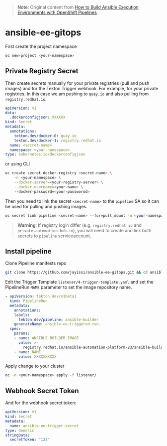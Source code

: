 > **Note**: 
> Original content from [How to Build Ansible Execution Environments with OpenShift Pipelines](https://cloud.redhat.com/blog/how-to-build-ansible-execution-environments-with-openshift-pipelines).

# ansible-ee-gitops

First create the project namespace

```bash
oc new-project <your-namespace>
```

## Private Registry Secret

Then create secrets manually for your private registries (pull and push images) and for the Tekton Trigger webhook.
For example, for your private registries. In this case we am pushing to `quay.io` and also pulling from `registry.redhat.io`.

```yaml
apiVersion: v1
data:
  .dockerconfigjson: XXXXXX
kind: Secret
metadata:
  annotations:
    tekton.dev/docker-0: quay.io
    tekton.dev/docker-1: registry.redhat.io
  name: <secret-name>
  namespace: <your-namespace>
type: kubernetes.io/dockerconfigjson
```
or using CLI

```bash
oc create secret docker-registry <secret-name> \
    -n <your-namespace> \
    --docker-server=<your-registry-server> \
    --docker-username=<your-name> \ 
    --docker-password=<your-passworod>
```

Then you need to link the secret `<secret-name>` to the `pipeline` SA so it can be used for pulling and pushing images.
```bash
oc secret link pipeline <secret-name> --for=pull,mount -n <your-namespace>
```

> **Warning**: 
> If registry login differ (e.g. `registry.redhat.io` and `private.automation.hub.io`),
> you will need to create and link both secrets to `pipeline` serviceaccount.

## Install pipeline

Clone Pipeline manifests repo
```bash
git clone https://github.com/jayissi/ansible-ee-gitops.git && cd ansible-ee-gitops
```

Edit the Trigger Template `listener/4-trigger-template.yaml` and set the PipelineRun `NAME` parameter to set the image repository name.
```yaml
- apiVersion: tekton.dev/v1beta1
  kind: PipelineRun
  metadata:
    annotations:
    labels:
      tekton.dev/pipeline: ansible-builder
    generateName: ansible-ee-triggered-run-
  spec:
    params:
    - name: ANSIBLE_BUILDER_IMAGE
      value: >-
        registry.redhat.io/ansible-automation-platform-23/ansible-builder-rhel8:latest
    - name: NAME
      value: XXXXXXXXXX
```

Apply change to your cluster
```bash
oc -n <your-namespace> apply -f listener/
```

## Webhook Secret Token

And for the webhook secret token:
```yaml
apiVersion: v1
kind: Secret
metadata:
  name: ansible-ee-trigger-secret
type: Generic
stringData:
  secretToken: "123"
```
